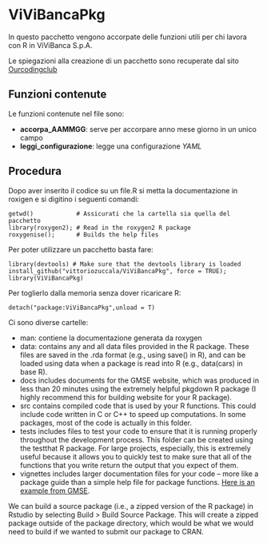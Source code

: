 # ViViBancaPkg
In questo pacchetto vengono accorpate delle funzioni utili per chi lavora con R in ViViBanca S.p.A.   

Le spiegazioni alla creazione di un pacchetto sono recuperate dal sito [Ourcodingclub](https://ourcodingclub.github.io/tutorials/writing-r-package/#:~:text=To%20get%20started%20on%20a,with%20the%20New%20Directory%20option.) 

## Funzioni contenute
Le funzioni contenute nel file sono:

- **accorpa_AAMMGG**: serve per accorpare anno mese giorno in un unico campo
- **leggi_configurazione**: legge una configurazione *YAML*

## Procedura

Dopo aver inserito il codice su un file.R si metta la documentazione in roxigen e si digitino i seguenti comandi:

```
getwd()            # Assicurati che la cartella sia quella del pacchetto
library(roxygen2); # Read in the roxygen2 R package
roxygenise();      # Builds the help files
```

Per poter utilizzare un pacchetto basta fare:

```
library(devtools) # Make sure that the devtools library is loaded
install_github("vittoriozuccala/ViViBancaPkg", force = TRUE);
library(ViViBancaPkg)
```

Per toglierlo dalla memoria senza dover ricaricare R:

``` detach("package:ViViBancaPkg",unload = T) ``` 


Ci sono diverse cartelle:

- man: contiene la documentazione generata da roxygen
- data: contains any and all data files provided in the R package. These files are saved in the .rda format (e.g., using save() in R), and can be loaded using data when a package is read into R (e.g., data(cars) in base R).
- docs includes documents for the GMSE website, which was produced in less than 20 minutes using the extremely helpful pkgdown R package (I highly recommend this for building website for your R package).
- src contains compiled code that is used by your R functions. This could include code written in C or C++ to speed up computations. In some packages, most of the code is actually in this folder.
- tests includes files to test your code to ensure that it is running properly throughout the development process. This folder can be created using the testthat R package. For large projects, especially, this is extremely useful because it allows you to quickly test to make sure that all of the functions that you write return the output that you expect of them.
- vignettes includes larger documentation files for your code – more like a package guide than a simple help file for package functions. [Here is an example from GMSE](https://confoobio.github.io/gmse/articles/SI1.html).


We can build a source package (i.e., a zipped version of the R package) in Rstudio by selecting Build > Build Source Package. This will create a zipped package outside of the package directory, which would be what we would need to build if we wanted to submit our package to CRAN.